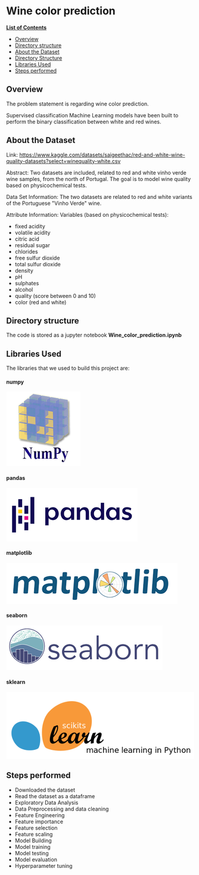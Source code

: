 
# Wine color prediction

[**List of Contents**](#list-of-Contents)
  - [Overview](#overview)
  - [Directory structure](#directory-structure)
  - [About the Dataset](#about-the-Dataset)
  - [Directory Structure](#Directory-Structure)
  - [Libraries Used](#Libraries-Used)
  - [Steps performed](#Steps-performed)
## Overview

The problem statement is regarding wine color prediction.

Supervised classification Machine Learning models have been built to perform the binary classification between white and red wines.
## About the Dataset

Link: https://www.kaggle.com/datasets/saigeethac/red-and-white-wine-quality-datasets?select=winequality-white.csv

Abstract: Two datasets are included, related to red and white vinho verde wine samples, from the north of Portugal. The goal is to model wine quality based on physicochemical tests.

Data Set Information:
The two datasets are related to red and white variants of the Portuguese "Vinho Verde" wine.

Attribute Information:
Variables (based on physicochemical tests):

- fixed acidity
- volatile acidity
- citric acid
- residual sugar
- chlorides
- free sulfur dioxide
- total sulfur dioxide
- density
- pH
- sulphates
- alcohol
- quality (score between 0 and 10)
- color (red and white)
## Directory structure

The code is stored as a jupyter notebook **Wine_color_prediction.ipynb**
## Libraries Used

The libraries that we used to build this project are:

 #### numpy
  ![numpy](https://github.com/nipun1992/Credit-card-transaction-fraud-detection/blob/master/Screenshots/Numpy.png?raw=true)
 #### pandas
 ![pandas](https://github.com/nipun1992/Credit-card-transaction-fraud-detection/blob/master/Screenshots/Pandas.png?raw=true)
 #### matplotlib
 ![matplotlib](https://github.com/nipun1992/Credit-card-transaction-fraud-detection/blob/master/Screenshots/Matplotlib.png?raw=true)
 #### seaborn
 ![seaborn](https://github.com/nipun1992/Credit-card-transaction-fraud-detection/blob/master/Screenshots/Seaborn.png?raw=true)
 #### sklearn
 ![skleanr](https://github.com/nipun1992/Credit-card-transaction-fraud-detection/blob/master/Screenshots/Sklearn.png?raw=true)
## Steps performed

- Downloaded the dataset
- Read the dataset as a dataframe
- Exploratory Data Analysis
- Data Preprocessing and data cleaning
- Feature Engineering
- Feature importance
- Feature selection
- Feature scaling
- Model Building
- Model training
- Model testing
- Model evaluation
- Hyperparameter tuning